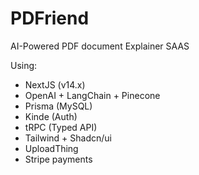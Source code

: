 # PDFriend

AI-Powered PDF document Explainer SAAS

Using:
- NextJS (v14.x)
- OpenAI + LangChain + Pinecone
- Prisma (MySQL)
- Kinde (Auth)
- tRPC (Typed API)
- Tailwind + Shadcn/ui
- UploadThing
- Stripe payments